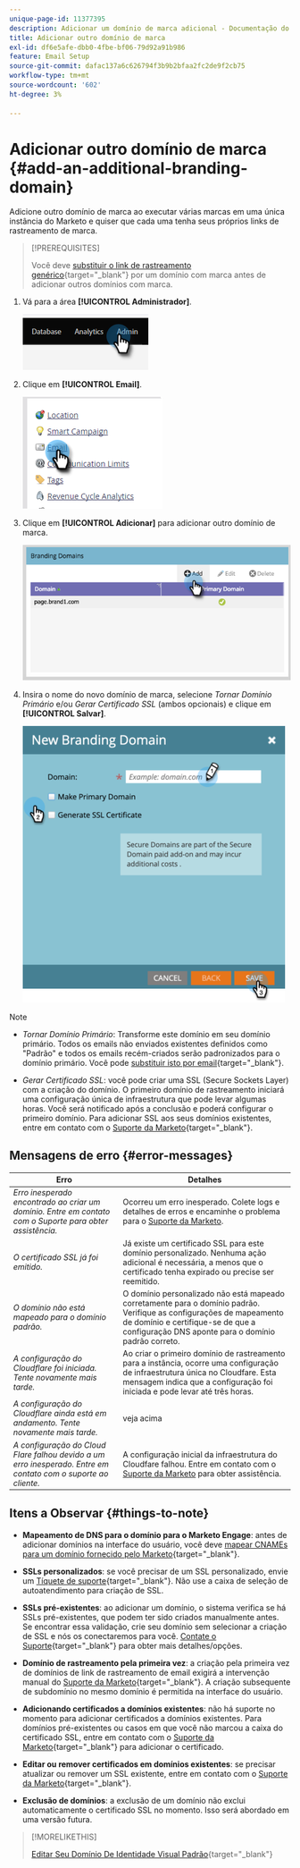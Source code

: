 ```yaml
---
unique-page-id: 11377395
description: Adicionar um domínio de marca adicional - Documentação do Marketo - Documentação do produto
title: Adicionar outro domínio de marca
exl-id: df6e5afe-dbb0-4fbe-bf06-79d92a91b986
feature: Email Setup
source-git-commit: dafac137a6c626794f3b9b2bfaa2fc2de9f2cb75
workflow-type: tm+mt
source-wordcount: '602'
ht-degree: 3%

---
```


# Adicionar outro domínio de marca {#add-an-additional-branding-domain}

Adicione outro domínio de marca ao executar várias marcas em uma única instância do Marketo e quiser que cada uma tenha seus próprios links de rastreamento de marca.

>[!PREREQUISITES]
>
>Você deve [substituir o link de rastreamento genérico](/help/marketo/product-docs/administration/email-setup/add-multiple-branding-domains/edit-your-default-branding-domain.md){target="_blank"} por um domínio com marca antes de adicionar outros domínios com marca.

1. Vá para a área **[!UICONTROL Administrador]**.

   ![](assets/add-an-additional-branding-domain-1.png)

1. Clique em **[!UICONTROL Email]**.

   ![](assets/add-an-additional-branding-domain-2.png)

1. Clique em **[!UICONTROL Adicionar]** para adicionar outro domínio de marca.

   ![](assets/add-an-additional-branding-domain-3.png)

1. Insira o nome do novo domínio de marca, selecione _Tornar Domínio Primário_ e/ou _Gerar Certificado SSL_ (ambos opcionais) e clique em **[!UICONTROL Salvar]**.

   ![](assets/add-an-additional-branding-domain-4.png)

>[!NOTE]
>
>* _Tornar Domínio Primário_: Transforme este domínio em seu domínio primário. Todos os emails não enviados existentes definidos como &quot;Padrão&quot; e todos os emails recém-criados serão padronizados para o domínio primário. Você pode [substituir isto por email](/help/marketo/product-docs/administration/email-setup/add-multiple-branding-domains/overwrite-primary-domain-for-emails.md){target="_blank"}.
>
>* _Gerar Certificado SSL_: você pode criar uma SSL (Secure Sockets Layer) com a criação do domínio. O primeiro domínio de rastreamento iniciará uma configuração única de infraestrutura que pode levar algumas horas. Você será notificado após a conclusão e poderá configurar o primeiro domínio. Para adicionar SSL aos seus domínios existentes, entre em contato com o [Suporte da Marketo](https://nation.marketo.com/t5/support/ct-p/Support){target="_blank"}.

## Mensagens de erro {#error-messages}

<table><thead>
  <tr>
    <th>Erro</th>
    <th>Detalhes</th>
  </tr></thead>
<tbody>
  <tr>
    <td><i>Erro inesperado encontrado ao criar um domínio. Entre em contato com o Suporte para obter assistência.</i></td>
    <td>Ocorreu um erro inesperado. Colete logs e detalhes de erros e encaminhe o problema para o <a href="https://nation.marketo.com/t5/support/ct-p/Support" target="_blank">Suporte da Marketo</a>.</td>
  </tr>
  <tr>
    <td><i>O certificado SSL já foi emitido.</i></td>
    <td>Já existe um certificado SSL para este domínio personalizado. Nenhuma ação adicional é necessária, a menos que o certificado tenha expirado ou precise ser reemitido.</td>
  </tr>
  <tr>
    <td><i>O domínio não está mapeado para o domínio padrão.</i></td>
    <td>O domínio personalizado não está mapeado corretamente para o domínio padrão. Verifique as configurações de mapeamento de domínio e certifique-se de que a configuração DNS aponte para o domínio padrão correto.</td>
  </tr>
  <tr>
    <td><i>A configuração do Cloudflare foi iniciada. Tente novamente mais tarde.</i></td>
    <td>Ao criar o primeiro domínio de rastreamento para a instância, ocorre uma configuração de infraestrutura única no Cloudfare. Esta mensagem indica que a configuração foi iniciada e pode levar até três horas.</td>
  </tr>
  <tr>
    <td><i>A configuração do Cloudflare ainda está em andamento. Tente novamente mais tarde.</i></td>
    <td>veja acima</td>
  </tr>
  <tr>
    <td><i>A configuração do Cloud Flare falhou devido a um erro inesperado. Entre em contato com o suporte ao cliente.</i></td>
    <td>A configuração inicial da infraestrutura do Cloudfare falhou. Entre em contato com o <a href="https://nation.marketo.com/t5/support/ct-p/Support" target="_blank">Suporte da Marketo</a> para obter assistência.</td>
  </tr>
</tbody></table>

## Itens a Observar {#things-to-note}

* **Mapeamento de DNS para o domínio para o Marketo Engage**: antes de adicionar domínios na interface do usuário, você deve [mapear CNAMEs para um domínio fornecido pelo Marketo](https://experienceleague.adobe.com/en/docs/marketo/using/getting-started/initial-setup/setup-steps#customize-your-landing-page-urls-with-a-cname){target="_blank"}.

* **SSLs personalizados**: se você precisar de um SSL personalizado, envie um [Tíquete de suporte](https://nation.marketo.com/t5/support/ct-p/Support){target="_blank"}. Não use a caixa de seleção de autoatendimento para criação de SSL.

* **SSLs pré-existentes**: ao adicionar um domínio, o sistema verifica se há SSLs pré-existentes, que podem ter sido criados manualmente antes. Se encontrar essa validação, crie seu domínio sem selecionar a criação de SSL e nós os conectaremos para você. [Contate o Suporte](https://nation.marketo.com/t5/support/ct-p/Support){target="_blank"} para obter mais detalhes/opções.

* **Domínio de rastreamento pela primeira vez**: a criação pela primeira vez de domínios de link de rastreamento de email exigirá a intervenção manual do [Suporte da Marketo](https://nation.marketo.com/t5/support/ct-p/Support){target="_blank"}. A criação subsequente de subdomínio no mesmo domínio é permitida na interface do usuário.

* **Adicionando certificados a domínios existentes**: não há suporte no momento para adicionar certificados a domínios existentes. Para domínios pré-existentes ou casos em que você não marcou a caixa do certificado SSL, entre em contato com o [Suporte da Marketo](https://nation.marketo.com/t5/support/ct-p/Support){target="_blank"} para adicionar o certificado.

* **Editar ou remover certificados em domínios existentes**: se precisar atualizar ou remover um SSL existente, entre em contato com o [Suporte da Marketo](https://nation.marketo.com/t5/support/ct-p/Support){target="_blank"}.

* **Exclusão de domínios**: a exclusão de um domínio não exclui automaticamente o certificado SSL no momento. Isso será abordado em uma versão futura.

>[!MORELIKETHIS]
>
>[Editar Seu Domínio De Identidade Visual Padrão](/help/marketo/product-docs/administration/email-setup/add-multiple-branding-domains/edit-your-default-branding-domain.md){target="_blank"}
